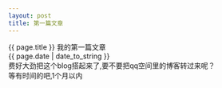 ```yaml
---
layout: post
title: 第一篇文章
---
```

{{ page.title }}
我的第一篇文章<br/>
{{ page.date | date_to_string }}<br/>
费好大劲把这个blog搭起来了,要不要把qq空间里的博客转过来呢？<br/>
等有时间的吧,1个月以内
